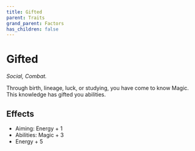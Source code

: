 ```yaml
---
title: Gifted
parent: Traits
grand_parent: Factors
has_children: false
---
```


# Gifted

*Social, Combat.*

Through birth, lineage, luck, or studying, you have come to know Magic. This knowledge has gifted you abilities.

## Effects

* Aiming: Energy + 1
* Abilities: Magic + 3
* Energy + 5
